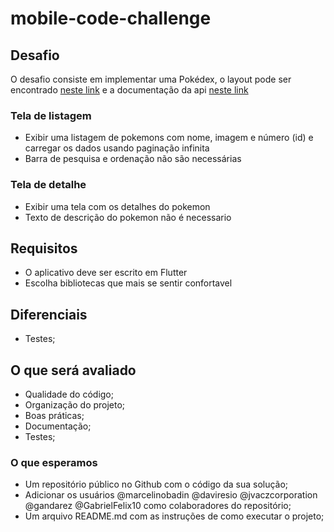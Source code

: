 # mobile-code-challenge

## Desafio

O desafio consiste em implementar uma Pokédex, o layout pode ser encontrado [neste link](https://www.figma.com/file/oyy40kpPCamOuJOQu1uYMo/Pok%C3%A9dex-(Community)?node-id=1016-1461&t=QxTzOwYXlWmM6Xmf-0) e a documentação da api [neste link](https://pokeapi.co/)

### Tela de listagem
* Exibir uma listagem de pokemons com nome, imagem e número (id) e carregar os dados usando paginação infinita
* Barra de pesquisa e ordenação não são necessárias

### Tela de detalhe
* Exibir uma tela com os detalhes do pokemon
* Texto de descrição do pokemon não é necessario

## Requisitos

* O aplicativo deve ser escrito em Flutter
* Escolha bibliotecas que mais se sentir confortavel

## Diferenciais

* Testes;

## O que será avaliado

* Qualidade do código;
* Organização do projeto;
* Boas práticas;
* Documentação;
* Testes;

### O que esperamos

* Um repositório público no Github com o código da sua solução;
* Adicionar os usuários @marcelinobadin @daviresio @jvaczcorporation @gandarez @GabrielFelix10 como colaboradores do repositório;
* Um arquivo README.md com as instruções de como executar o projeto;